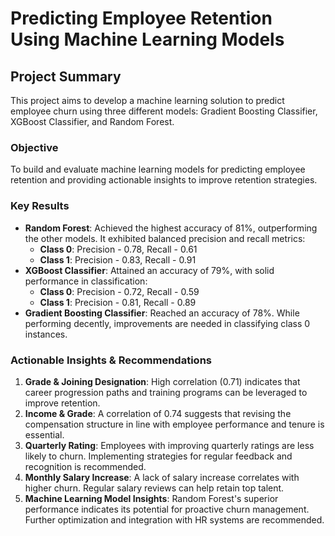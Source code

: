 # Predicting Employee Retention Using Machine Learning Models

## Project Summary

This project aims to develop a machine learning solution to predict employee churn using three different models: Gradient Boosting Classifier, XGBoost Classifier, and Random Forest.

### Objective
To build and evaluate machine learning models for predicting employee retention and providing actionable insights to improve retention strategies.

### Key Results
- **Random Forest**: Achieved the highest accuracy of 81%, outperforming the other models. It exhibited balanced precision and recall metrics:
  - **Class 0**: Precision - 0.78, Recall - 0.61
  - **Class 1**: Precision - 0.83, Recall - 0.91
- **XGBoost Classifier**: Attained an accuracy of 79%, with solid performance in classification:
  - **Class 0**: Precision - 0.72, Recall - 0.59
  - **Class 1**: Precision - 0.81, Recall - 0.89
- **Gradient Boosting Classifier**: Reached an accuracy of 78%. While performing decently, improvements are needed in classifying class 0 instances.

### Actionable Insights & Recommendations
1. **Grade & Joining Designation**: High correlation (0.71) indicates that career progression paths and training programs can be leveraged to improve retention.
2. **Income & Grade**: A correlation of 0.74 suggests that revising the compensation structure in line with employee performance and tenure is essential.
3. **Quarterly Rating**: Employees with improving quarterly ratings are less likely to churn. Implementing strategies for regular feedback and recognition is recommended.
4. **Monthly Salary Increase**: A lack of salary increase correlates with higher churn. Regular salary reviews can help retain top talent.
5. **Machine Learning Model Insights**: Random Forest's superior performance indicates its potential for proactive churn management. Further optimization and integration with HR systems are recommended.
